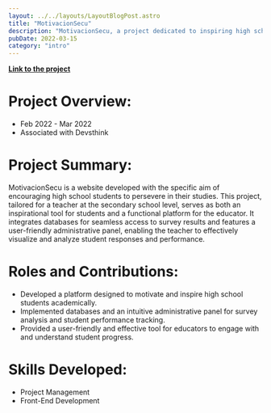 ```yaml
---
layout: ../../layouts/LayoutBlogPost.astro
title: "MotivacionSecu"
description: "MotivacionSecu, a project dedicated to inspiring high school students to continue their studies. Developed for a secondary school teacher, this platform combines motivational tools with a comprehensive database for survey analysis."
pubDate: 2022-03-15
category: "intro"
---
```


[**Link to the project**](https://antoniofit.000webhostapp.com/)

# **Project Overview:**

- Feb 2022 - Mar 2022
- Associated with Devsthink

# **Project Summary:**
MotivacionSecu is a website developed with the specific aim of encouraging high school students to persevere in their studies. This project, tailored for a teacher at the secondary school level, serves as both an inspirational tool for students and a functional platform for the educator. It integrates databases for seamless access to survey results and features a user-friendly administrative panel, enabling the teacher to effectively visualize and analyze student responses and performance.



# **Roles and Contributions:**
- Developed a platform designed to motivate and inspire high school students academically.
- Implemented databases and an intuitive administrative panel for survey analysis and student performance tracking.
- Provided a user-friendly and effective tool for educators to engage with and understand student progress.

# **Skills Developed:**
- Project Management
- Front-End Development
